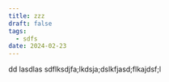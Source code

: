 ```yaml
---
title: zzz
draft: false
tags:
  - sdfs
date: 2024-02-23
---
```

dd
lasdlas
sdflksdjfa;lkdsja;dslkfjasd;flkajdsf;l

